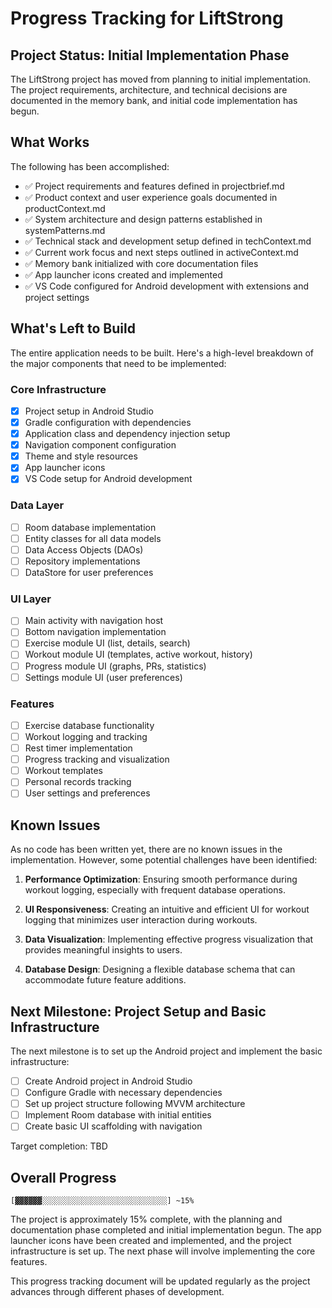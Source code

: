 # Progress Tracking for LiftStrong

## Project Status: Initial Implementation Phase

The LiftStrong project has moved from planning to initial implementation. The project requirements, architecture, and technical decisions are documented in the memory bank, and initial code implementation has begun.

## What Works

The following has been accomplished:

- ✅ Project requirements and features defined in projectbrief.md
- ✅ Product context and user experience goals documented in productContext.md
- ✅ System architecture and design patterns established in systemPatterns.md
- ✅ Technical stack and development setup defined in techContext.md
- ✅ Current work focus and next steps outlined in activeContext.md
- ✅ Memory bank initialized with core documentation files
- ✅ App launcher icons created and implemented
- ✅ VS Code configured for Android development with extensions and project settings

## What's Left to Build

The entire application needs to be built. Here's a high-level breakdown of the major components that need to be implemented:

### Core Infrastructure
- [x] Project setup in Android Studio
- [x] Gradle configuration with dependencies
- [x] Application class and dependency injection setup
- [x] Navigation component configuration
- [x] Theme and style resources
- [x] App launcher icons
- [x] VS Code setup for Android development

### Data Layer
- [ ] Room database implementation
- [ ] Entity classes for all data models
- [ ] Data Access Objects (DAOs)
- [ ] Repository implementations
- [ ] DataStore for user preferences

### UI Layer
- [ ] Main activity with navigation host
- [ ] Bottom navigation implementation
- [ ] Exercise module UI (list, details, search)
- [ ] Workout module UI (templates, active workout, history)
- [ ] Progress module UI (graphs, PRs, statistics)
- [ ] Settings module UI (user preferences)

### Features
- [ ] Exercise database functionality
- [ ] Workout logging and tracking
- [ ] Rest timer implementation
- [ ] Progress tracking and visualization
- [ ] Workout templates
- [ ] Personal records tracking
- [ ] User settings and preferences

## Known Issues

As no code has been written yet, there are no known issues in the implementation. However, some potential challenges have been identified:

1. **Performance Optimization**: Ensuring smooth performance during workout logging, especially with frequent database operations.

2. **UI Responsiveness**: Creating an intuitive and efficient UI for workout logging that minimizes user interaction during workouts.

3. **Data Visualization**: Implementing effective progress visualization that provides meaningful insights to users.

4. **Database Design**: Designing a flexible database schema that can accommodate future feature additions.

## Next Milestone: Project Setup and Basic Infrastructure

The next milestone is to set up the Android project and implement the basic infrastructure:

- [ ] Create Android project in Android Studio
- [ ] Configure Gradle with necessary dependencies
- [ ] Set up project structure following MVVM architecture
- [ ] Implement Room database with initial entities
- [ ] Create basic UI scaffolding with navigation

Target completion: TBD

## Overall Progress

```
[▓▓▓▓▓▓░░░░░░░░░░░░░░░░░░░░░░░░░░░░] ~15%
```

The project is approximately 15% complete, with the planning and documentation phase completed and initial implementation begun. The app launcher icons have been created and implemented, and the project infrastructure is set up. The next phase will involve implementing the core features.

This progress tracking document will be updated regularly as the project advances through different phases of development.
